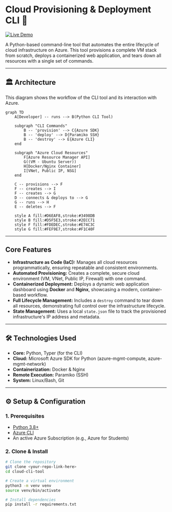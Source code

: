 # Cloud Provisioning & Deployment CLI 🚀

[![Live Demo](https://img.shields.io/badge/Live_Demo-vmlaunch.404by.me-blue?style=for-the-badge&logo=vercel)](http://vmlaunch.404by.me/)

A Python-based command-line tool that automates the entire lifecycle of cloud infrastructure on Azure. This tool provisions a complete VM stack from scratch, deploys a containerized web application, and tears down all resources with a single set of commands.

---

## 🏛️ Architecture

This diagram shows the workflow of the CLI tool and its interaction with Azure.
```mermaid
graph TD
    A[Developer] -- runs --> B(Python CLI Tool)

    subgraph "CLI Commands"
        B -- 'provision' --> C{Azure SDK}
        B -- 'deploy' --> D{Paramiko SSH}
        B -- 'destroy' --> E{Azure CLI}
    end

    subgraph "Azure Cloud Resources"
        F[Azure Resource Manager API]
        G((VM - Ubuntu Server))
        H[Docker/Nginx Container]
        I[VNet, Public IP, NSG]
    end

    C -- provisions --> F
    F -- creates --> I
    F -- creates --> G
    D -- connects & deploys to --> G
    G -- runs --> H
    E -- deletes --> F

    style A fill:#D6EAF8,stroke:#3498DB
    style B fill:#D5F5E3,stroke:#2ECC71
    style F fill:#FDEDEC,stroke:#E74C3C
    style G fill:#FEF9E7,stroke:#F1C40F
```
---

## Core Features

* **Infrastructure as Code (IaC):** Manages all cloud resources programmatically, ensuring repeatable and consistent environments.
* **Automated Provisioning:** Creates a complete, secure cloud environment (VM, VNet, Public IP, Firewall) with one command.
* **Containerized Deployment:** Deploys a dynamic web application dashboard using **Docker** and **Nginx**, showcasing a modern, container-based workflow.
* **Full Lifecycle Management:** Includes a `destroy` command to tear down all resources, demonstrating full control over the infrastructure lifecycle.
* **State Management:** Uses a local `state.json` file to track the provisioned infrastructure's IP address and metadata.

---

## 🛠️ Technologies Used

* **Core:** Python, Typer (for the CLI)
* **Cloud:** Microsoft Azure SDK for Python (azure-mgmt-compute, azure-mgmt-network)
* **Containerization:** Docker & Nginx
* **Remote Execution:** Paramiko (SSH)
* **System:** Linux/Bash, Git

---

## ⚙️ Setup & Configuration

### 1. Prerequisites
* [Python 3.8+](https://www.python.org/)
* [Azure CLI](https://learn.microsoft.com/en-us/cli/azure/install-azure-cli)
* An active Azure Subscription (e.g., Azure for Students)

### 2. Clone & Install
```bash
# Clone the repository
git clone <your-repo-link-here>
cd cloud-cli-tool

# Create a virtual environment
python3 -m venv venv
source venv/bin/activate

# Install dependencies
pip install -r requirements.txt

